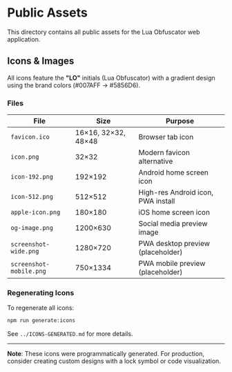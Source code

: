 # Public Assets

This directory contains all public assets for the Lua Obfuscator web application.

## Icons & Images

All icons feature the **"LO"** initials (Lua Obfuscator) with a gradient design using the brand colors (#007AFF → #5856D6).

### Files

| File | Size | Purpose |
|------|------|---------|
| `favicon.ico` | 16×16, 32×32, 48×48 | Browser tab icon |
| `icon.png` | 32×32 | Modern favicon alternative |
| `icon-192.png` | 192×192 | Android home screen icon |
| `icon-512.png` | 512×512 | High-res Android icon, PWA install |
| `apple-icon.png` | 180×180 | iOS home screen icon |
| `og-image.png` | 1200×630 | Social media preview image |
| `screenshot-wide.png` | 1280×720 | PWA desktop preview (placeholder) |
| `screenshot-mobile.png` | 750×1334 | PWA mobile preview (placeholder) |

### Regenerating Icons

To regenerate all icons:

```bash
npm run generate:icons
```

See `../ICONS-GENERATED.md` for more details.

---

**Note**: These icons were programmatically generated. For production, consider creating custom designs with a lock symbol or code visualization.
